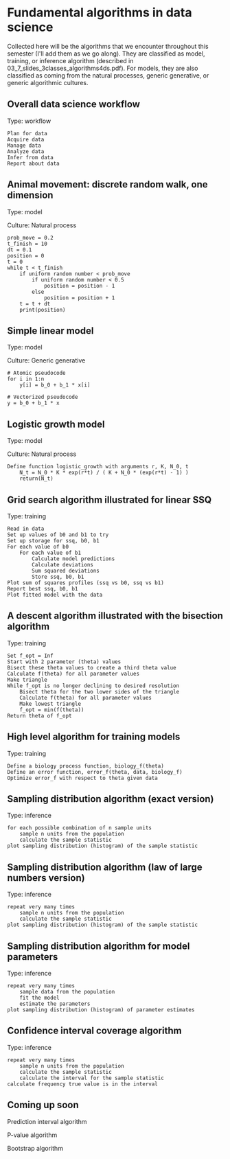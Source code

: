 # Fundamental algorithms in data science

Collected here will be the algorithms that we encounter throughout this semester (I'll add them as we go along). They are classified as model, training, or inference algorithm (described in 03_7_slides_3classes_algorithms4ds.pdf). For models, they are also classified as coming from the natural processes, generic generative, or generic algorithmic cultures.



## Overall data science workflow

Type: workflow

```
Plan for data
Acquire data
Manage data
Analyze data
Infer from data
Report about data
```



## Animal movement: discrete random walk, one dimension

Type: model

Culture: Natural process

```
prob_move = 0.2
t_finish = 10
dt = 0.1
position = 0
t = 0
while t < t_finish
    if uniform random number < prob_move
        if uniform random number < 0.5
            position = position - 1
        else
            position = position + 1
    t = t + dt
    print(position)
```



## Simple linear model

Type: model

Culture: Generic generative

```
# Atomic pseudocode
for i in 1:n
    y[i] = b_0 + b_1 * x[i]

# Vectorized pseudocode
y = b_0 + b_1 * x
```



## Logistic growth model

Type: model

Culture: Natural process

```
Define function logistic_growth with arguments r, K, N_0, t
    N_t = N_0 * K * exp(r*t) / ( K + N_0 * (exp(r*t) - 1) )
    return(N_t)
```



## Grid search algorithm illustrated for linear SSQ

Type: training

```
Read in data
Set up values of b0 and b1 to try
Set up storage for ssq, b0, b1
For each value of b0
    For each value of b1
        Calculate model predictions
        Calculate deviations
        Sum squared deviations
        Store ssq, b0, b1
Plot sum of squares profiles (ssq vs b0, ssq vs b1)
Report best ssq, b0, b1
Plot fitted model with the data
```



## A descent algorithm illustrated with the bisection algorithm

Type: training

```
Set f_opt = Inf
Start with 2 parameter (theta) values
Bisect these theta values to create a third theta value
Calculate f(theta) for all parameter values
Make triangle
While f_opt is no longer declining to desired resolution
    Bisect theta for the two lower sides of the triangle
    Calculate f(theta) for all parameter values
    Make lowest triangle
    f_opt = min(f(theta))
Return theta of f_opt
```



## High level algorithm for training models

Type: training

```
Define a biology process function, biology_f(theta)
Define an error function, error_f(theta, data, biology_f)
Optimize error_f with respect to theta given data
```



## Sampling distribution algorithm (exact version)

Type: inference

```
for each possible combination of n sample units
    sample n units from the population
    calculate the sample statistic
plot sampling distribution (histogram) of the sample statistic
```



## Sampling distribution algorithm (law of large numbers version)

Type: inference

```
repeat very many times
    sample n units from the population
    calculate the sample statistic
plot sampling distribution (histogram) of the sample statistic
```



## Sampling distribution algorithm for model parameters

Type: inference

```
repeat very many times
    sample data from the population
    fit the model
    estimate the parameters
plot sampling distribution (histogram) of parameter estimates
```



## Confidence interval coverage algorithm

Type: inference

```
repeat very many times
    sample n units from the population
    calculate the sample statistic
    calculate the interval for the sample statistic
calculate frequency true value is in the interval
```



## Coming up soon

Prediction interval algorithm

P-value algorithm

Bootstrap algorithm

